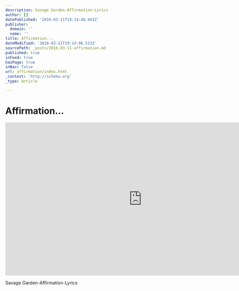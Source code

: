 ```yaml
---
description: Savage Garden-Affirmation-Lyrics
author: []
datePublished: '2016-03-11T19:14:48.663Z'
publisher:
  domain: ''
  name: ''
title: Affirmation...
dateModified: '2016-03-11T19:14:06.513Z'
sourcePath: _posts/2016-03-11-affirmation.md
published: true
inFeed: true
hasPage: true
inNav: false
url: affirmation/index.html
_context: 'http://schema.org'
_type: Article

---
```

# Affirmation...

<iframe src="https://cdn.embedly.com/widgets/media.html?src=https%3A%2F%2Fwww.youtube.com%2Fembed%2FQbZpnmQpOyI%3Ffeature%3Doembed&amp;url=https%3A%2F%2Fwww.youtube.com%2Fwatch%3Fv%3DQbZpnmQpOyI&amp;image=https%3A%2F%2Fi.ytimg.com%2Fvi%2FQbZpnmQpOyI%2Fhqdefault.jpg&amp;key=b7d04c9b404c499eba89ee7072e1c4f7&amp;type=text%2Fhtml&amp;schema=youtube" width="854" height="480" scrolling="no" frameborder="0" allowfullscreen="allowfullscreen" style=""></iframe>

Savage Garden-Affirmation-Lyrics
